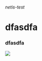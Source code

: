 ###### netis-test
# dfasdfa
### dfasdfa
![](https://github.com/yhstar00/netis-route/blob/main/44fd16cc9f79190d89b6900036e0afa.png)
